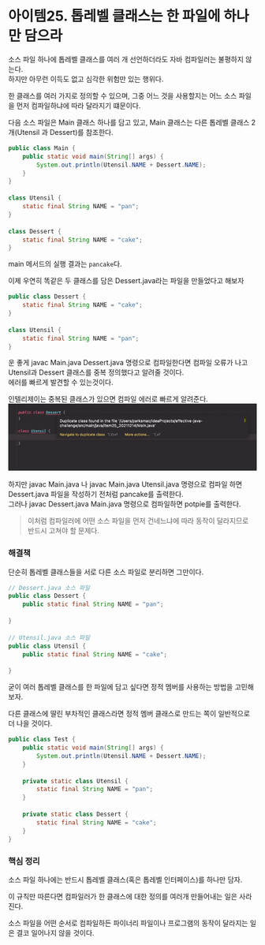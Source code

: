 # 아이템25. 톱레벨 클래스는 한 파일에 하나만 담으라

소스 파일 하나에 톱레벨 클래스를 여러 개 선언하더라도 자바 컴파일러는 불평하지 않는다.   
하지만 아무런 이득도 없고 심각한 위험만 있는 행위다.

한 클래스를 여러 가지로 정의할 수 있으며, 그중 어느 것을 사용할지는 어느 소스 파일을 먼저 컴파일하냐에 따라 달라지기 떄문이다.

다음 소스 파일은 Main 클래스 하나를 담고 있고, Main 클래스는 다른 톱레벨 클래스 2개(Utensil 과 Dessert)를 참조한다.

```java
public class Main {
    public static void main(String[] args) {
        System.out.println(Utensil.NAME + Dessert.NAME);
    }
}

class Utensil {
    static final String NAME = "pan";
}

class Dessert {
    static final String NAME = "cake";
}
```

main 메서드의 실행 결과는 ```pancake```다.

이제 우연히 똑같은 두 클래스를 담은 Dessert.java라는 파일을 만들었다고 해보자

```java
public class Dessert {
    static final String NAME = "cake";
}

class Utensil {
    static final String NAME = "pan";
}
```

운 좋게 javac Main.java Dessert.java 명령으로 컴파일한다면 컴파일 오류가 나고 Utensil과 Dessert 클래스를 중복 정의했다고 알려줄 것이다.   
에러를 빠르게 발견할 수 있는것이다.

인텔리제이는 중복된 클래스가 있으면 컴파일 에러로 빠르게 알려준다.
![img.png](img.png)

하지만 javac Main.java 나 javac Main.java Utensil.java 명령으로 컴파일 하면 Dessert.java 파일을 작성하기 전처럼 pancake를 출력한다.   
그러나 javac Dessert.java Main.java 명령으로 컴파일하면 potpie를 출력한다.

> 이처럼 컴파일러에 어떤 소스 파일을 먼저 건네느냐에 따라 동작이 달라지므로 반드시 고쳐야 할 문제다.

### 해결책

단순히 톱레벨 클래스들을 서로 다른 소스 파일로 분리하면 그만이다.

```java
// Dessert.java 소스 파일
public class Dessert {
    public static final String NAME = "pan"; 
    
}

// Utensil.java 소스 파일
public class Utensil {
    public static final String NAME = "cake";

}
```

굳이 여러 톱레벨 클래스를 한 파일에 담고 싶다면 정적 멤버를 사용하는 방법을 고민해보자.

다른 클래스에 딸린 부차적인 클래스라면 정적 멤버 클래스로 만드는 쪽이 일반적으로 더 나을 것이다.

```java
public class Test {
    public static void main(String[] args) {
        System.out.println(Utensil.NAME + Dessert.NAME);
    }
    
    private static class Utensil {
        static final String NAME = "pan";
    }

    private static class Dessert {
        static final String NAME = "cake";
    }
}
```

### 핵심 정리
소스 파일 하나에는 반드시 톱레벨 클래스(혹은 톱레벨 인터페이스)를 하나만 담자.

이 규칙만 따른다면 컴파일러가 한 클래스에 대한 정의를 여러개 만들어내는 일은 사라진다.

소스 파일을 어떤 순서로 컴파일하든 파이너리 파일이나 프로그램의 동작이 달라지는 일은 결코 일어나지 않을 것이다.